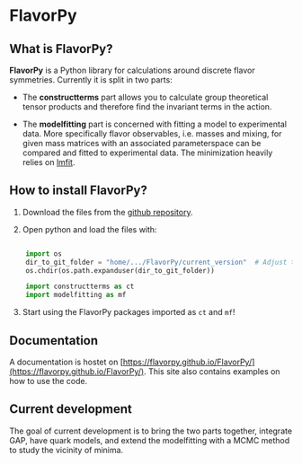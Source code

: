 # FlavorPy


What is FlavorPy?
-----------------

**FlavorPy** is a Python library for calculations around discrete flavor symmetries. Currently it is split in two parts:

* The **constructterms** part allows you to calculate group theoretical tensor products and therefore find the invariant terms in the action.

* The **modelfitting** part is concerned with fitting a model to experimental data. More specifically flavor observables, i.e. masses and mixing, for given mass matrices with an associated parameterspace can be compared and fitted to experimental data. The minimization heavily relies on [lmfit](https://lmfit.github.io/lmfit-py/).


How to install FlavorPy?
------------------------

1. Download the files from the [github repository](https://github.com/FlavorPy/FlavorPy/). 

2. Open python and load the files with:

```python

    import os
    dir_to_git_folder = "home/.../FlavorPy/current_version"  # Adjust this to your case !!
    os.chdir(os.path.expanduser(dir_to_git_folder))

    import constructterms as ct
    import modelfitting as mf
```

3. Start using the FlavorPy packages imported as `ct` and `mf`!


Documentation
-------------

A documentation is hostet on [https://flavorpy.github.io/FlavorPy/](https://flavorpy.github.io/FlavorPy/).
This site also contains examples on how to use the code.


Current development
-------------------

The goal of current development is to bring the two parts together, integrate GAP, have quark models, and extend the modelfitting with a MCMC method to study the vicinity of minima.

